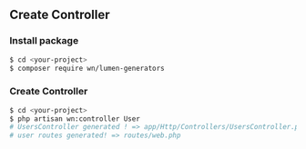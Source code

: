 ## Create Controller

### Install package
```bash
$ cd <your-project>
$ composer require wn/lumen-generators
```
### 

### Create Controller
```bash
$ cd <your-project>
$ php artisan wn:controller User
# UsersController generated ! => app/Http/Controllers/UsersController.php
# user routes generated! => routes/web.php
```